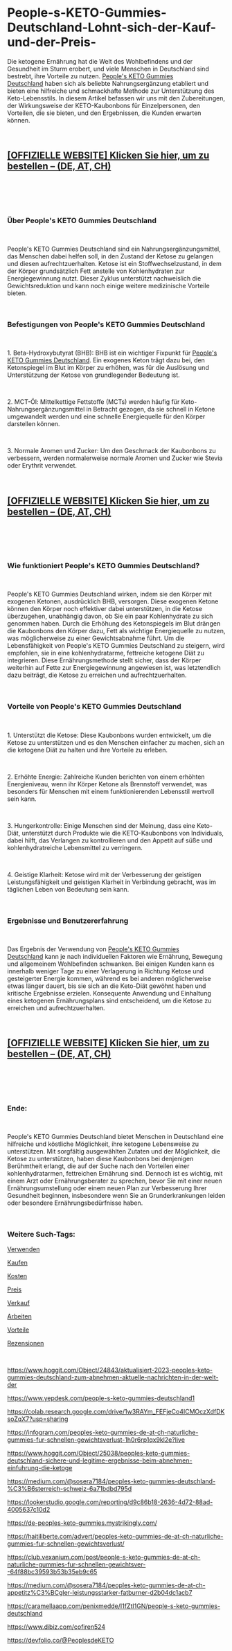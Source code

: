 # People-s-KETO-Gummies-Deutschland-Lohnt-sich-der-Kauf-und-der-Preis-
<p>Die ketogene Ern&auml;hrung hat die Welt des Wohlbefindens und der Gesundheit im Sturm erobert, und viele Menschen in Deutschland sind bestrebt, ihre Vorteile zu nutzen.&nbsp;<a href="https://peoples-keto-gummies-deutschland.webflow.io/">People's KETO Gummies Deutschland</a>&nbsp;haben sich als beliebte Nahrungserg&auml;nzung etabliert und bieten eine hilfreiche und schmackhafte Methode zur Unterst&uuml;tzung des Keto-Lebensstils. In diesem Artikel befassen wir uns mit den Zubereitungen, der Wirkungsweise der KETO-Kaubonbons f&uuml;r Einzelpersonen, den Vorteilen, die sie bieten, und den Ergebnissen, die Kunden erwarten k&ouml;nnen.</p>
<p>&nbsp;</p>
<h2><strong><a href="https://fitbreathing.com/recommends/peoples-keto-gummies-de/">[OFFIZIELLE WEBSITE] Klicken Sie hier, um zu bestellen &ndash; (DE, AT, CH)</a></strong></h2>
<p>&nbsp;</p>
<p><a href="https://fitbreathing.com/recommends/peoples-keto-gummies-de/"><img src="https://s3.amazonaws.com/6silo.penzu.com/photos/12825189/big/People_s_KETO_Gummies_Deutschland_3.jpg?1694426719" alt="" border="0" /></a></p>
<p>&nbsp;</p>
<h3><strong>&Uuml;ber People's KETO Gummies Deutschland</strong></h3>
<p>&nbsp;</p>
<p>People's KETO Gummies Deutschland sind ein Nahrungserg&auml;nzungsmittel, das Menschen dabei helfen soll, in den Zustand der Ketose zu gelangen und diesen aufrechtzuerhalten. Ketose ist ein Stoffwechselzustand, in dem der K&ouml;rper grunds&auml;tzlich Fett anstelle von Kohlenhydraten zur Energiegewinnung nutzt. Dieser Zyklus unterst&uuml;tzt nachweislich die Gewichtsreduktion und kann noch einige weitere medizinische Vorteile bieten.</p>
<p>&nbsp;</p>
<h3><strong>Befestigungen von People's KETO Gummies Deutschland</strong></h3>
<p>&nbsp;</p>
<p>1. Beta-Hydroxybutyrat (BHB): BHB ist ein wichtiger Fixpunkt f&uuml;r&nbsp;<a href="https://fitbreathing.com/peoples-keto-gummies-uk/">People's KETO Gummies Deutschland</a>. Ein exogenes Keton tr&auml;gt dazu bei, den Ketonspiegel im Blut im K&ouml;rper zu erh&ouml;hen, was f&uuml;r die Ausl&ouml;sung und Unterst&uuml;tzung der Ketose von grundlegender Bedeutung ist.</p>
<p>&nbsp;</p>
<p>2. MCT-&Ouml;l: Mittelkettige Fettstoffe (MCTs) werden h&auml;ufig f&uuml;r Keto-Nahrungserg&auml;nzungsmittel in Betracht gezogen, da sie schnell in Ketone umgewandelt werden und eine schnelle Energiequelle f&uuml;r den K&ouml;rper darstellen k&ouml;nnen.</p>
<p>&nbsp;</p>
<p>3. Normale Aromen und Zucker: Um den Geschmack der Kaubonbons zu verbessern, werden normalerweise normale Aromen und Zucker wie Stevia oder Erythrit verwendet.</p>
<p>&nbsp;</p>
<h2><strong><a href="https://fitbreathing.com/recommends/peoples-keto-gummies-de/">[OFFIZIELLE WEBSITE] Klicken Sie hier, um zu bestellen &ndash; (DE, AT, CH)</a></strong></h2>
<p>&nbsp;</p>
<p><a href="https://fitbreathing.com/recommends/peoples-keto-gummies-de/"><img src="https://s3.amazonaws.com/7silo.penzu.com/photos/12825190/big/People_s_KETO_Gummies_Deutschland_1.jpg?1694426731" alt="" border="0" /></a></p>
<p>&nbsp;</p>
<h3><strong>Wie funktioniert People's KETO Gummies Deutschland?</strong></h3>
<p>&nbsp;</p>
<p>People's KETO Gummies Deutschland wirken, indem sie den K&ouml;rper mit exogenen Ketonen, ausdr&uuml;cklich BHB, versorgen. Diese exogenen Ketone k&ouml;nnen den K&ouml;rper noch effektiver dabei unterst&uuml;tzen, in die Ketose &uuml;berzugehen, unabh&auml;ngig davon, ob Sie ein paar Kohlenhydrate zu sich genommen haben. Durch die Erh&ouml;hung des Ketonspiegels im Blut dr&auml;ngen die Kaubonbons den K&ouml;rper dazu, Fett als wichtige Energiequelle zu nutzen, was m&ouml;glicherweise zu einer Gewichtsabnahme f&uuml;hrt. Um die Lebensf&auml;higkeit von People's KETO Gummies Deutschland zu steigern, wird empfohlen, sie in eine kohlenhydratarme, fettreiche ketogene Di&auml;t zu integrieren. Diese Ern&auml;hrungsmethode stellt sicher, dass der K&ouml;rper weiterhin auf Fette zur Energiegewinnung angewiesen ist, was letztendlich dazu beitr&auml;gt, die Ketose zu erreichen und aufrechtzuerhalten.</p>
<p>&nbsp;</p>
<h3><strong>Vorteile von People's KETO Gummies Deutschland</strong></h3>
<p>&nbsp;</p>
<p>1. Unterst&uuml;tzt die Ketose: Diese Kaubonbons wurden entwickelt, um die Ketose zu unterst&uuml;tzen und es den Menschen einfacher zu machen, sich an die ketogene Di&auml;t zu halten und ihre Vorteile zu erleben.</p>
<p>&nbsp;</p>
<p>2. Erh&ouml;hte Energie: Zahlreiche Kunden berichten von einem erh&ouml;hten Energieniveau, wenn ihr K&ouml;rper Ketone als Brennstoff verwendet, was besonders f&uuml;r Menschen mit einem funktionierenden Lebensstil wertvoll sein kann.</p>
<p>&nbsp;</p>
<p>3. Hungerkontrolle: Einige Menschen sind der Meinung, dass eine Keto-Di&auml;t, unterst&uuml;tzt durch Produkte wie die KETO-Kaubonbons von Individuals, dabei hilft, das Verlangen zu kontrollieren und den Appetit auf s&uuml;&szlig;e und kohlenhydratreiche Lebensmittel zu verringern.</p>
<p>&nbsp;</p>
<p>4. Geistige Klarheit: Ketose wird mit der Verbesserung der geistigen Leistungsf&auml;higkeit und geistigen Klarheit in Verbindung gebracht, was im t&auml;glichen Leben von Bedeutung sein kann.</p>
<p>&nbsp;</p>
<h3><strong>Ergebnisse und Benutzererfahrung</strong></h3>
<p>&nbsp;</p>
<p>Das Ergebnis der Verwendung von&nbsp;<a href="https://de-peoples-keto-gummies.webflow.io/">People's KETO Gummies Deutschland</a>&nbsp;kann je nach individuellen Faktoren wie Ern&auml;hrung, Bewegung und allgemeinem Wohlbefinden schwanken. Bei einigen Kunden kann es innerhalb weniger Tage zu einer Verlagerung in Richtung Ketose und gesteigerter Energie kommen, w&auml;hrend es bei anderen m&ouml;glicherweise etwas l&auml;nger dauert, bis sie sich an die Keto-Di&auml;t gew&ouml;hnt haben und kritische Ergebnisse erzielen. Konsequente Anwendung und Einhaltung eines ketogenen Ern&auml;hrungsplans sind entscheidend, um die Ketose zu erreichen und aufrechtzuerhalten.</p>
<p>&nbsp;</p>
<h2><strong><a href="https://fitbreathing.com/recommends/peoples-keto-gummies-de/">[OFFIZIELLE WEBSITE] Klicken Sie hier, um zu bestellen &ndash; (DE, AT, CH)</a></strong></h2>
<p>&nbsp;</p>
<p><a href="https://fitbreathing.com/recommends/peoples-keto-gummies-de/"><img src="https://s3.amazonaws.com/8silo.penzu.com/photos/12825191/big/People_s_KETO_Gummies_Deutschland_2.jpg?1694426742" alt="" border="0" /></a></p>
<p>&nbsp;</p>
<h3><strong>Ende:</strong></h3>
<p>&nbsp;</p>
<p>People's KETO Gummies Deutschland bietet Menschen in Deutschland eine hilfreiche und k&ouml;stliche M&ouml;glichkeit, ihre ketogene Lebensweise zu unterst&uuml;tzen. Mit sorgf&auml;ltig ausgew&auml;hlten Zutaten und der M&ouml;glichkeit, die Ketose zu unterst&uuml;tzen, haben diese Kaubonbons bei denjenigen Ber&uuml;hmtheit erlangt, die auf der Suche nach den Vorteilen einer kohlenhydratarmen, fettreichen Ern&auml;hrung sind. Dennoch ist es wichtig, mit einem Arzt oder Ern&auml;hrungsberater zu sprechen, bevor Sie mit einer neuen Ern&auml;hrungsumstellung oder einem neuen Plan zur Verbesserung Ihrer Gesundheit beginnen, insbesondere wenn Sie an Grunderkrankungen leiden oder besondere Ern&auml;hrungsbed&uuml;rfnisse haben.</p>
<p>&nbsp;</p>
<h3><strong>Weitere Such-Tags:</strong></h3>
<p><a href="https://depeoples-keto-gummies.webflow.io/">Verwenden</a></p>
<p><a href="https://peoples-keto-gummies-de.webflow.io/">Kaufen</a></p>
<p><a href="https://www.yepdesk.com/people-s-keto-gummies-deutschland">Kosten</a></p>
<p><a href="https://infogram.com/peoples-keto-gummies-deutschland-osterreich-schweiz-1ho16vo9v97084n?live">Preis</a></p>
<p><a href="https://sites.google.com/view/de-peoples-keto-gummies/home">Verkauf</a></p>
<p><a href="https://colab.research.google.com/drive/1s6kgSG3Ddeh0xd-xRoERIizsc8VJDUi7?usp=sharing">Arbeiten</a></p>
<p><a href="https://lookerstudio.google.com/reporting/037f7abb-727c-4d78-8e6e-25c60b960b15/page/zvMbD">Vorteile</a></p>
<p><a href="https://sites.google.com/view/peoples-keto-gummies-de/home">Rezensionen</a></p>
<p>&nbsp;</p>
<p><a href="https://www.hoggit.com/Object/24843/aktualisiert-2023-peoples-keto-gummies-deutschland-zum-abnehmen-aktuelle-nachrichten-in-der-welt-der">https://www.hoggit.com/Object/24843/aktualisiert-2023-peoples-keto-gummies-deutschland-zum-abnehmen-aktuelle-nachrichten-in-der-welt-der</a></p>
<p><a href="https://www.yepdesk.com/people-s-keto-gummies-deutschland1">https://www.yepdesk.com/people-s-keto-gummies-deutschland1</a></p>
<p><a href="https://colab.research.google.com/drive/1w3RAYm_FEFjeCo4ICMOczXdfDKsoZqX7?usp=sharing">https://colab.research.google.com/drive/1w3RAYm_FEFjeCo4ICMOczXdfDKsoZqX7?usp=sharing</a></p>
<p><a href="https://infogram.com/peoples-keto-gummies-de-at-ch-naturliche-gummies-fur-schnellen-gewichtsverlust-1h0r6rp1qx9kl2e?live">https://infogram.com/peoples-keto-gummies-de-at-ch-naturliche-gummies-fur-schnellen-gewichtsverlust-1h0r6rp1qx9kl2e?live</a></p>
<p><a href="https://www.hoggit.com/Object/25038/peoples-keto-gummies-deutschland-sichere-und-legitime-ergebnisse-beim-abnehmen-einfuhrung-die-ketoge">https://www.hoggit.com/Object/25038/peoples-keto-gummies-deutschland-sichere-und-legitime-ergebnisse-beim-abnehmen-einfuhrung-die-ketoge</a></p>
<p><a href="https://medium.com/@sosera7184/peoples-keto-gummies-deutschland-&amp;ouml;sterreich-schweiz-6a71bdbd795d">https://medium.com/@sosera7184/peoples-keto-gummies-deutschland-%C3%B6sterreich-schweiz-6a71bdbd795d</a></p>
<p><a href="https://lookerstudio.google.com/reporting/d9c86b18-2636-4d72-88ad-4005637c10d2">https://lookerstudio.google.com/reporting/d9c86b18-2636-4d72-88ad-4005637c10d2</a></p>
<p><a href="https://de-peoples-keto-gummies.mystrikingly.com/">https://de-peoples-keto-gummies.mystrikingly.com/</a></p>
<p><a href="https://haitiliberte.com/advert/peoples-keto-gummies-de-at-ch-naturliche-gummies-fur-schnellen-gewichtsverlust/">https://haitiliberte.com/advert/peoples-keto-gummies-de-at-ch-naturliche-gummies-fur-schnellen-gewichtsverlust/</a></p>
<p><a href="https://club.vexanium.com/post/people-s-keto-gummies-de-at-ch-naturliche-gummies-fur-schnellen-gewichtsver--64f88bc39593b53b35eb9c65">https://club.vexanium.com/post/people-s-keto-gummies-de-at-ch-naturliche-gummies-fur-schnellen-gewichtsver--64f88bc39593b53b35eb9c65</a></p>
<p><a href="https://medium.com/@sosera7184/peoples-keto-gummies-de-at-ch-appetitz&amp;uuml;gler-leistungsstarker-fatburner-d2b04dc1acb7">https://medium.com/@sosera7184/peoples-keto-gummies-de-at-ch-appetitz%C3%BCgler-leistungsstarker-fatburner-d2b04dc1acb7</a></p>
<p><a href="https://caramellaapp.com/penixmedde/I1fZtI1GN/people-s-keto-gummies-deutschland">https://caramellaapp.com/penixmedde/I1fZtI1GN/people-s-keto-gummies-deutschland</a></p>
<p><a href="https://www.dibiz.com/cofiren524">https://www.dibiz.com/cofiren524</a></p>
<p><a href="https://devfolio.co/@PeoplesdeKETO">https://devfolio.co/@PeoplesdeKETO</a></p>
